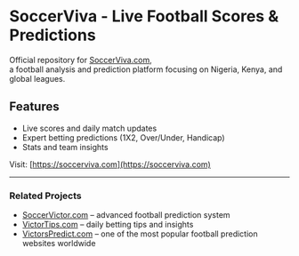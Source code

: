# SoccerViva - Live Football Scores & Predictions

Official repository for [SoccerViva.com](https://soccerviva.com),  
a football analysis and prediction platform focusing on Nigeria, Kenya, and global leagues.

## Features
- Live scores and daily match updates
- Expert betting predictions (1X2, Over/Under, Handicap)
- Stats and team insights

Visit: [https://soccerviva.com](https://soccerviva.com)

---

### Related Projects
- [SoccerVictor.com](https://soccervictor.com) – advanced football prediction system  
- [VictorTips.com](https://victortips.com) – daily betting tips and insights  
- [VictorsPredict.com](https://www.victorspredict.com) – one of the most popular football prediction websites worldwide

